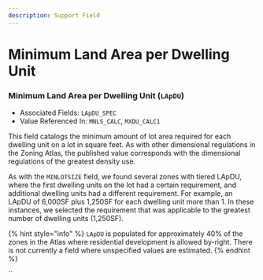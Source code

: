 ```yaml
---
description: Support Field
---
```


# Minimum Land Area per Dwelling Unit

### Minimum Land Area per Dwelling Unit \(`LApDU`\) 

* Associated Fields: `LApDU_SPEC` 
* Value Referenced In: `MNLS_CALC`, `MXDU_CALC1` 

This field catalogs the minimum amount of lot area required for each dwelling unit on a lot in square feet. As with other dimensional regulations in the Zoning Atlas, the published value corresponds with the dimensional regulations of the greatest density use. 

As with the `MINLOTSIZE` field, we found several zones with tiered LApDU, where the first dwelling units on the lot had a certain requirement, and additional dwelling units had a different requirement. For example, an LApDU of 6,000SF plus 1,250SF for each dwelling unit more than 1. In these instances, we selected the requirement that was applicable to the greatest number of dwelling units \(1,250SF\). 

{% hint style="info" %}
`LApDU` is populated for approximately 40% of the zones in the Atlas where residential development is allowed by-right. There is not currently a field where unspecified values are estimated. 
{% endhint %}

\`\`

